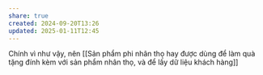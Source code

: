 ```yaml
---
share: true
created: 2024-09-20T13:26
updated: 2025-01-11T12:45
---
```

Chính vì như vậy, nên [[Sản phẩm phi nhân thọ hay được dùng để làm quà tặng đính kèm với sản phẩm nhân thọ, và để lấy dữ liệu khách hàng]]